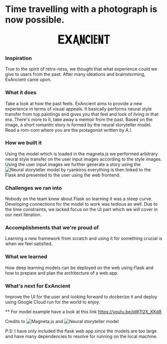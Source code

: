 # Time travelling with a photograph is now possible.

<p align="center"> 
<img src="https://github.com/RutvikJ77/ExAncient/blob/master/assets/Logo.png">
</p>


### Inspiration

True to the spirit of retro-ness, we thought that what experience could we give to users from the past. After many ideations and brainstorming, ExAncient came upon.
### What it does

Take a look at how the past feels. ExAncient aims to provide a new experience in terms of visual appeals. It basically performs neural style transfer from top paintings and gives you that feel and look of living in that era. There's more to it, take away a memoir from the past. Based on the image, a short romantic story is formed by the neural storyteller model. Read a rom-com where you are the protagonist written by A.I.
### How we built it

Using the model which is loaded in the magneta.js we performed arbitrary neural style transfer on the user input images according to the style images. Using the user input images we further generate a story using the ![Neural storyteller model](https://github.com/ryankiros/neural-storyteller) by ryankiros everything is then linked to the Flask and presented to the user using the web frontend.
### Challenges we ran into

Nobody on the team knew about Flask so learning it was a steep curve. Developing connections for the model to work was tedious as well. Due to the time constraints, we lacked focus on the UI part which we will cover in our next iteration.
### Accomplishments that we're proud of

Learning a new framework from scratch and using it for something crucial is when we feel satisfied.
### What we learned

How deep learning models can be deployed on the web using Flask and how to prepare and plan the architecture of a web app.
### What's next for ExAncient

Improve the UI for the user and looking forward to dockerize it and deploy using Google Cloud run for the world to enjoy.

** For model example have a look at this link https://youtu.be/pW7l2X_KKd8


Credits to 
![Magneta.js](https://style-transfer.glitch.me/) and ![Neural storyteller model](https://github.com/ryankiros/neural-storyteller)

P.S: I have only included the flask web app since the models are too large and have many dependencies to resolve for running on the local machine.
